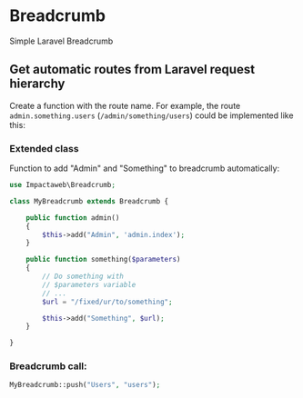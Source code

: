 # Breadcrumb
Simple Laravel Breadcrumb

## Get automatic routes from Laravel request hierarchy

Create a function with the route name. 
For example, the route `admin.something.users` (`/admin/something/users`) could be implemented like this:

### Extended class

Function to add "Admin" and "Something" to breadcrumb automatically:

```php
use Impactaweb\Breadcrumb;

class MyBreadcrumb extends Breadcrumb {

    public function admin()
    {
        $this->add("Admin", 'admin.index');
    }

    public function something($parameters)
    {
        // Do something with
        // $parameters variable
        // ...
        $url = "/fixed/ur/to/something";

        $this->add("Something", $url);
    }

}
```

### Breadcrumb call:

```php
MyBreadcrumb::push("Users", "users");
```
